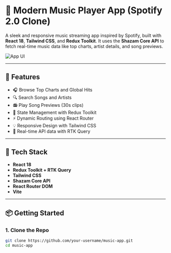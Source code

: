 # 🎵 Modern Music Player App (Spotify 2.0 Clone)

A sleek and responsive music streaming app inspired by Spotify, built with **React 18**, **Tailwind CSS**, and **Redux Toolkit**. It uses the **Shazam Core API** to fetch real-time music data like top charts, artist details, and song previews.

![App UI](https://i.ibb.co/mFh2kGZ/Thumbnail-2.png)

---

## 🚀 Features

- 🎧 Browse Top Charts and Global Hits
- 🔍 Search Songs and Artists
- 📻 Play Song Previews (30s clips)
- 🧠 State Management with Redux Toolkit
- ⚡ Dynamic Routing using React Router
- 💡 Responsive Design with Tailwind CSS
- 🔄 Real-time API data with RTK Query

---

## 🔧 Tech Stack

- **React 18**
- **Redux Toolkit + RTK Query**
- **Tailwind CSS**
- **Shazam Core API**
- **React Router DOM**
- **Vite**

---

## 📦 Getting Started

### 1. Clone the Repo
```bash
git clone https://github.com/your-username/music-app.git
cd music-app



